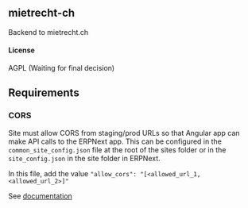 ## mietrecht-ch

Backend to mietrecht.ch

#### License

AGPL (Waiting for final decision)

## Requirements

### CORS

Site must allow CORS from staging/prod URLs so that Angular app can make API calls to the ERPNext app. This can be configured in the `common_site_config.json` file at the root of the sites folder or in the `site_config.json` in the site folder in ERPNext.

In this file, add the value `"allow_cors": "[<allowed_url_1, <allowed_url_2>]"`

See [documentation](https://github.com/resilient-tech/frappe_docs/blob/e07382bfbfb54b6575918df55b68b72c0fedf4ba/frappe_docs/www/docs/user/en/basics/site_config.md#optional-settings)